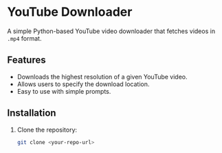 # YouTube Downloader

A simple Python-based YouTube video downloader that fetches videos in `.mp4` format.

## Features
- Downloads the highest resolution of a given YouTube video.
- Allows users to specify the download location.
- Easy to use with simple prompts.

## Installation
1. Clone the repository:
   ```bash
   git clone <your-repo-url>

